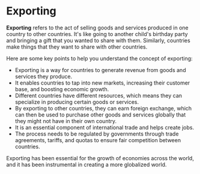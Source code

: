 # Exporting

**Exporting** refers to the act of selling goods and services produced in one country to other countries. It's like going to another child's birthday party and bringing a gift that you wanted to share with them. Similarly, countries make things that they want to share with other countries. 

Here are some key points to help you understand the concept of exporting:

* Exporting is a way for countries to generate revenue from goods and services they produce.
* It enables countries to tap into new markets, increasing their customer base, and boosting economic growth.
* Different countries have different resources, which means they can specialize in producing certain goods or services.
* By exporting to other countries, they can earn foreign exchange, which can then be used to purchase other goods and services globally that they might not have in their own country.
* It is an essential component of international trade and helps create jobs.
* The process needs to be regulated by governments through trade agreements, tariffs, and quotas to ensure fair competition between countries. 

Exporting has been essential for the growth of economies across the world, and it has been instrumental in creating a more globalized world.
